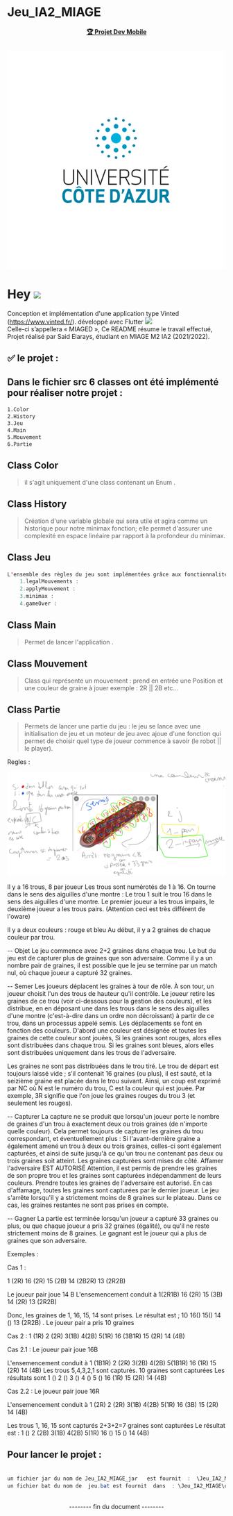 # Jeu_IA2_MIAGE

<p align="center">
  <a href="#"><b>🏆 Projet Dev Mobile</b></a>
  <br><br>
</p>
<p align="center">
  <img  src="https://github.com/El-S-IA2/Jeu_IA2_MIAGE/blob/main/BYSCH!%20(3).png ">
</p>





# Hey  <img src="https://media.giphy.com/media/hvRJCLFzcasrR4ia7z/giphy.gif" width="25px"> <br /> 


 Conception et implémentation d'une application type Vinted (https://www.vinted.fr/). 
 développé avec Flutter  <img src="https://storage.googleapis.com/cms-storage-bucket/70760bf1e88b184bb1bc.png"  width="50px">  <br /> 
 Celle-ci s’appellera « MIAGED »,
 Ce README résume le travail effectué,
 Projet réalisé par Said Elarays, étudiant en  MIAGE M2 IA2 (2021/2022).
     
##  ✅  le projet :

## Dans le fichier src 6 classes ont été implémenté pour réaliser notre projet : 
	1.Color 
	2.History
	3.Jeu
	4.Main
	5.Mouvement
	6.Partie
	
## Class Color 
> il s'agit uniquement d'une class contenant un Enum . 

 ## Class History 
 
> Création d'une variable globale qui sera utile et agira comme un historique pour notre  minimax fonction; 
> elle permet d'assurer une complexité en espace linéaire par rapport à la profondeur du minimax.

## Class Jeu 
```java
L'ensemble des règles du jeu sont implémentées grâce aux fonctionnalités suivantes :
	1.legalMouvements : 	
	2.applyMouvement : 
	3.minimax :  
	4.gameOver : 
```

## Class Main 
>Permet de lancer l'application . 

## Class Mouvement 
> Class qui représente un mouvement : prend en entrée une  Position et une couleur de graine à jouer exemple : 2R || 2B etc...

## Class Partie 

> Permets de lancer une partie du jeu  : le jeu se lance avec  une initialisation de jeu et un moteur de jeu avec ajoue d'une fonction 
  qui permet de choisir quel type de joueur commence  à savoir (le robot || le player).
  

                                          

Regles :

![alt text](https://github.com/El-S-IA2/Jeu_IA2_MIAGE/blob/main/Capture%20d%E2%80%99%C3%A9cran%202022-03-10%20153418.png?raw=true)


Il y a 16 trous, 8 par joueur
Les trous sont numérotés de 1 à 16. On tourne dans le sens des aiguilles d'une montre : Le trou 1 suit le trou 16 dans le sens des aiguilles d'une montre. 
Le premier joueur a les trous impairs, le deuxième joueur a les trous pairs.
(Attention ceci est très différent de l'oware)

Il y a deux couleurs : rouge et bleu
Au début, il y a 2 graines de chaque couleur par trou.

-- Objet
Le jeu commence avec 2+2 graines dans chaque trou. Le but du jeu est de capturer plus de graines que son adversaire. Comme il y a un nombre pair de graines, il est possible que le jeu se termine par un match nul, où chaque joueur a capturé 32 graines.

-- Semer
Les joueurs déplacent les graines à tour de rôle. À son tour, un joueur choisit l'un des trous de hauteur qu'il contrôle. Le joueur retire les graines de ce trou (voir ci-dessous pour la gestion des couleurs), et les distribue, en en déposant une dans les trous dans le sens des aiguilles d'une montre (c'est-à-dire dans un ordre non décroissant) à partir de ce trou, dans un processus appelé semis. 
Les déplacements se font en fonction des couleurs. D'abord une couleur est désignée et toutes les graines de cette couleur sont jouées, 
Si les graines sont rouges, alors elles sont distribuées dans chaque trou. Si les graines sont bleues, alors elles sont distribuées uniquement dans les trous de l'adversaire.

Les graines ne sont pas distribuées dans le trou tiré. Le trou de départ est toujours laissé vide ; s'il contenait 16 graines (ou plus), il est sauté, et la seizième graine est placée dans le trou suivant. 
Ainsi, un coup est exprimé par NC où N est le numéro du trou, C est la couleur qui est jouée.
Par exemple, 3R signifie que l'on joue les graines rouges du trou 3 (et seulement les rouges). 

-- Capturer
La capture ne se produit que lorsqu'un joueur porte le nombre de graines d'un trou à exactement deux ou trois graines (de n'importe quelle couleur). Cela permet toujours de capturer les graines du trou correspondant, et éventuellement plus : Si l'avant-dernière graine a également amené un trou à deux ou trois graines, celles-ci sont également capturées, et ainsi de suite jusqu'à ce qu'un trou ne contenant pas deux ou trois graines soit atteint. Les graines capturées sont mises de côté. Affamer l'adversaire EST AUTORISÉ
Attention, il est permis de prendre les graines de son propre trou et les graines sont capturées indépendamment de leurs couleurs.
Prendre toutes les graines de l'adversaire est autorisé. En cas d'affamage, toutes les graines sont capturées par le dernier joueur.
Le jeu s'arrête lorsqu'il y a strictement moins de 8 graines sur le plateau. Dans ce cas, les graines restantes ne sont pas prises en compte.

-- Gagner
La partie est terminée lorsqu'un joueur a capturé 33 graines ou plus, ou que chaque joueur a pris 32 graines (égalité), ou qu'il ne reste strictement moins de 8 graines. Le gagnant est le joueur qui a plus de graines que son adversaire.



Exemples :
 
Cas 1 :
 
1 (2R)
16 (2R) 15 (2B) 14 (2B2R) 13 (2R2B)
 
Le joueur pair joue 14 B
L'ensemencement conduit à
1(2R1B)
16 (2R) 15 (3B) 14 (2R) 13 (2R2B)
 
Donc, les graines de 1, 16, 15, 14 sont prises.
Le résultat est ;
1()
16() 15() 14 () 13 (2R2B) . Le joueur pair a pris 10 graines
 
Cas 2 :
1 (1R) 2 (2R) 3(1B) 4(2B) 5(1R)
16 (3B1R) 15 (2R) 14 (4B)
 
Cas 2.1 :
Le joueur pair joue 16B
 
L'ensemencement conduit à
1 (1B1R) 2 (2R) 3(2B) 4(2B) 5(1B1R)
16 (1R) 15 (2R) 14 (4B)
Les trous 5,4,3,2,1 sont capturés. 10 graines sont capturées
Les résultats sont
1 () 2 () 3 () 4 () 5 ()
16 (1R) 15 (2R) 14 (4B)
 
Cas 2.2 :
Le joueur pair joue 16R
 
L'ensemencement conduit à
1 (2R) 2 (2R) 3(1B) 4(2B) 5(1R)
16 (3B) 15 (2R) 14 (4B)
 
Les trous 1, 16, 15 sont capturés 2+3+2=7 graines sont capturées
Le résultat est :
1 () 2 (2B) 3(1B) 4(2B) 5(1R)
16 () 15 () 14 (4B)


## Pour lancer le projet :


```java

un fichier jar du nom de Jeu_IA2_MIAGE_jar   est fournit  :  \Jeu_IA2_MIAGE\out\artifacts\Jeu_IA2_MIAGE_jar
un fichier bat du nom de  jeu.bat est fournit  dans  : \Jeu_IA2_MIAGE\out\artifacts\Jeu_IA2_MIAGE_jar 
   
```


<p align="center">
      -------- fin du document --------
</p>
               


